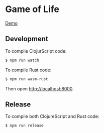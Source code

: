 # Game of Life

[Demo](https://confident-khorana-fafb9d.netlify.app/)

## Development

To compile ClojurScript code:

```bash
$ npm run watch
```

To compile Rust code:

```bash
$ npm run wasm-rust
```

Then open [http://localhost:8000](http://localhost:8000).

## Release

To compile both ClojureScript and Rust code:

```bash
$ npm run release
```
